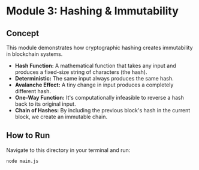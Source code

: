 # Module 3: Hashing & Immutability

## Concept

This module demonstrates how cryptographic hashing creates immutability in blockchain systems.

-   **Hash Function:** A mathematical function that takes any input and produces a fixed-size string of characters (the hash).
-   **Deterministic:** The same input always produces the same hash.
-   **Avalanche Effect:** A tiny change in input produces a completely different hash.
-   **One-Way Function:** It's computationally infeasible to reverse a hash back to its original input.
-   **Chain of Hashes:** By including the previous block's hash in the current block, we create an immutable chain.

## How to Run

Navigate to this directory in your terminal and run:

```bash
node main.js
```
